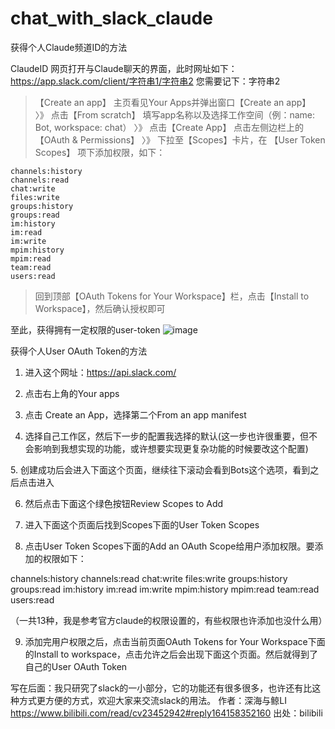 # chat_with_slack_claude

获得个人Claude频道ID的方法


ClaudeID
网页打开与Claude聊天的界面，此时网址如下：
https://app.slack.com/client/字符串1/字符串2
您需要记下：字符串2

> 【Create an app】
> 主页看见Your Apps并弹出窗口【Create an app】 〉》 点击【From scratch】
> 填写app名称以及选择工作空间（例：name: Bot, workspace: chat） 〉》 点击【Create App】
> 点击左侧边栏上的【OAuth & Permissions】 〉》 下拉至【Scopes】卡片，在 【User Token Scopes】 项下添加权限，如下：
```
channels:history
channels:read
chat:write
files:write
groups:history
groups:read
im:history
im:read
im:write
mpim:history
mpim:read
team:read
users:read
```
> 回到顶部【OAuth Tokens for Your Workspace】栏，点击【Install to Workspace】，然后确认授权即可

至此，获得拥有一定权限的user-token
![image](https://user-images.githubusercontent.com/32289652/236881898-383112da-0078-464d-899a-70a7a5d11923.png)


获得个人User OAuth Token的方法

1. 进入这个网址：https://api.slack.com/

2. 点击右上角的Your apps

3. 点击 Create an App，选择第二个From an app manifest

4. 选择自己工作区，然后下一步的配置我选择的默认(这一步也许很重要，但不会影响到我想实现的功能，或许想要实现更复杂功能的时候要改这个配置)

5. 创建成功后会进入下面这个页面，继续往下滚动会看到Bots这个选项，看到之后点击进入





6. 然后点击下面这个绿色按钮Review Scopes to Add




7. 进入下面这个页面后找到Scopes下面的User Token Scopes




8. 点击User Token Scopes下面的Add an OAuth Scope给用户添加权限。要添加的权限如下：

channels:history
channels:read
chat:write
files:write
groups:history
groups:read
im:history
im:read
im:write
mpim:history
mpim:read
team:read
users:read

（一共13种，我是参考官方claude的权限设置的，有些权限也许添加也没什么用）




9. 添加完用户权限之后，点击当前页面OAuth Tokens for Your Workspace下面的Install to workspace，点击允许之后会出现下面这个页面。然后就得到了自己的User OAuth Token




写在后面：我只研究了slack的一小部分，它的功能还有很多很多，也许还有比这种方式更方便的方式，欢迎大家来交流slack的用法。 作者：深海与鲸LI https://www.bilibili.com/read/cv23452942#reply164158352160 出处：bilibili
